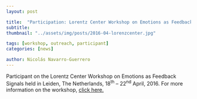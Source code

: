 ```yaml
---
layout: post

title:  "Participation: Lorentz Center Workshop on Emotions as Feedback Signals"
subtitle: 
thumbnail: "../assets/img/posts/2016-04-lorenzcenter.jpg"

tags: [workshop, outreach, participant]
categories: [news]

author: Nicolás Navarro-Guerrero
---
```


Participant on the Lorentz Center Workshop on Emotions as Feedback Signals held in Leiden, The Netherlands, 18<sup>th</sup> &ndash; 22<sup>nd</sup> April, 2016. For more information on the workshop, <a href="https://www.lorentzcenter.nl/emotions-as-feedback-signals.html" target="_blank">click here.</a>

<!--more-->

